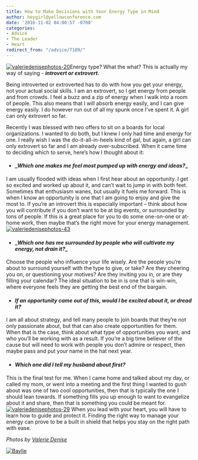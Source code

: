 ```yaml
---
title: How to Make Decisions with Your Energy Type in Mind
author: heygirl@yellowconference.com
date: '2016-11-02 04:00:57 -0700'
categories:
- Advice
- The Leader
- Heart
redirect_from: "/advice/7189/"
---
```


[![valeriedenisephotos-20](https://s3.amazonaws.com/yellow-files/blog/2016/10/ValerieDenisePhotos-20.jpg)](https://s3.amazonaws.com/yellow-files/blog/2016/10/ValerieDenisePhotos-20.jpg)Energy type? What the what? This is actually my way of saying - **_introvert or extrovert._**

Being introverted or extroverted has to do with how you get your energy, not your actual social skills. I am an extrovert, so I get energy from people and from crowds. I feel a buzz and a zip of energy when I walk into a room of people. This also means that I will absorb energy easily, and I can give energy easily. I do however run out of all my spunk once I’ve spent it. A girl can only extrovert so far.

Recently I was blessed with two offers to sit on a boards for local organizations. I wanted to do both, but I knew I only had time and energy for one. I really wish I was the do-it-all-in-heels kind of gal, but again, a girl can only extrovert so far and I am already over-subscribed. When it came time to deciding which to serve, here’s how I thought about it: 

*   #### **_**_Which one makes me feel most pumped up with energy and ideas?_**_**

I am usually flooded with ideas when I first hear about an opportunity. I get so excited and worked up about it, and can’t wait to jump in with both feet. Sometimes that enthusiasm wanes, but usually it fuels me forward. This is when I know an opportunity is one that I am going to enjoy and give the most to. If you’re an introvert this is especially important – think about how you will contribute if you don’t want to be at big events, or surrounded by tons of people. If this is a great place for you to do some one-on-one or at-home work, then maybe that’s the right move for your energy management.[![valeriedenisephotos-43](https://s3.amazonaws.com/yellow-files/blog/2016/10/ValerieDenisePhotos-43.jpg)](https://s3.amazonaws.com/yellow-files/blog/2016/10/ValerieDenisePhotos-43.jpg)

*   #### **_**_Which one has me surrounded by people who will cultivate my energy, not drain it?_**_**

Choose the people who influence your life wisely. Are the people you’re about to surround yourself with the type to give, or take? Are they cheering you on, or questioning your motives? Are they inviting you in, or are they filling your calendar? The ideal situation to be in is one that is win-win, where everyone feels they are getting the best end of the bargain.

*   #### **_If an opportunity came out of this, would I be excited about it, or dread it?_**

I am all about strategy, and tell many people to join boards that they’re not only passionate about, but that can also create opportunities for them. When that is the case, think about what type of opportunities you want, and who you’ll be working with as a result. If you’re a big time believer of the cause but will need to work with people you don’t admire or respect, then maybe pass and put your name in the hat next year.

*   #### **_Which one did I tell my husband about first?_**

This is the final test for me. When I came home and talked about my day, or called my mom, or went into a meeting and the first thing I wanted to gush about was one of two cool opportunities, then that is typically the one I should lean towards. If something fills you up enough to want to evangelize about it and share, then that is something you could be meant for.[![valeriedenisephotos-29](https://s3.amazonaws.com/yellow-files/blog/2016/10/ValerieDenisePhotos-29.jpg)](https://s3.amazonaws.com/yellow-files/blog/2016/10/ValerieDenisePhotos-29.jpg) When you lead with your heart, you will have to learn how to guide and protect it. Finding the right way to manage your energy can prove to be a built in shield that helps you stay on the right path with ease.

_Photos by [Valerie Denise](http://www.valeriedenisephotos.com/)_

[![Baylie](https://s3.amazonaws.com/yellow-files/blog/2016/04/Baylie.jpg)](http://www.abelimpact.com/)
